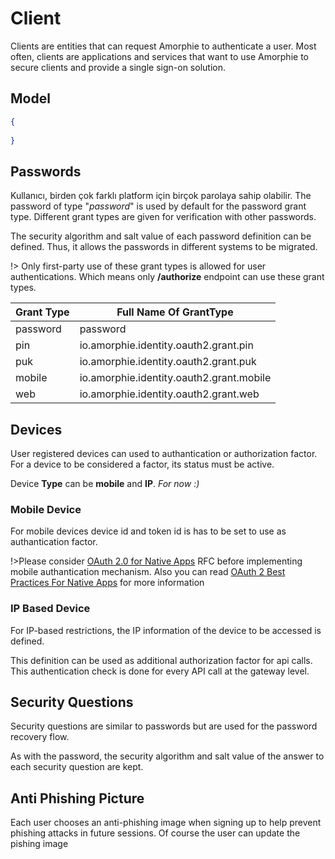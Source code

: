 # Client

Clients are entities that can request Amorphie to authenticate a user. Most often, clients are applications and services that want to use Amorphie to secure clients and provide a single sign-on solution.




## Model
```json
{
  
}
```

## Passwords
Kullanıcı, birden çok farklı platform için birçok parolaya sahip olabilir. The password of type "*password*" is used by default for the password grant type. Different grant types are given for verification with other passwords.

The security algorithm and salt value of each password definition can be defined. Thus, it allows the passwords in different systems to be migrated.

!> Only first-party use of these grant types is allowed for user authentications. Which means only **/authorize** endpoint can use these grant types.

| Grant Type          | Full Name Of GrantType                   |
| ------------------- | ---------------------------------------- |
| password            | password                                 |
| pin                 | io.amorphie.identity.oauth2.grant.pin    |
| puk                 | io.amorphie.identity.oauth2.grant.puk    |
| mobile              | io.amorphie.identity.oauth2.grant.mobile |
| web                 | io.amorphie.identity.oauth2.grant.web    |


## Devices

User registered devices can used to authantication or authorization factor. For a device to be considered a factor, its status must be active.

Device **Type** can be **mobile** and **IP**. *For now :)*

### Mobile Device
For mobile devices device id and token id is has to be set to use as authantication factor.

!>Please consider  [OAuth 2.0 for Native Apps](https://www.rfc-editor.org/rfc/rfc8252) RFC before implementing mobile authantication mechanism. Also you can read [OAuth 2 Best Practices For Native Apps](https://auth0.com/blog/oauth-2-best-practices-for-native-apps) for more information

### IP Based Device
For IP-based restrictions, the IP information of the device to be accessed is defined.

This definition can be used as additional authorization factor for api calls. This authentication check is done for every API call at the gateway level.

## Security Questions
Security questions are similar to passwords but are used for the password recovery flow.

As with the password, the security algorithm and salt value of the answer to each security question are kept.
## Anti Phishing Picture
Each user chooses an anti-phishing image when signing up to help prevent phishing attacks in future sessions. Of course the user can update the pishing image